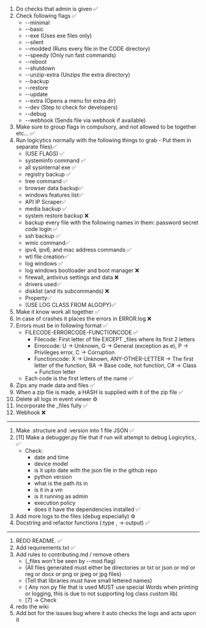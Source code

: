 1) Do checks that admin is given ✅
2) Check following flags ✅
    - --minimal
    - --basic
    - --exe (Uses exe files only)
    - --silent
    - --modded (Runs every file in the CODE directory)
    - --speedy (Only run fast commands)
    - --reboot
    - --shutdown
    - --unzip-extra (Unzips the extra directory)
    - --backup
    - --restore
    - --update
    - --extra (Opens a menu for extra dir)
    - --dev (Step to check for developers)
    - --debug
    - --webhook (Sends file via webhook if available)
3) Make sure to group flags in compulsory, and not allowed to be together etc... ✅
4) Run logicytics normally with the following things to grab - Put them in separate files)✅
   - (USE FLAGS) ✅
   - systeminfo command ✅
   - all sysinternal exe ✅
   - registry backup ✅
   - tree command ✅
   - browser data backup✅
   - windows features list✅
   - API IP Scraper✅
   - media backup ✅
   - system restore backup ❌
   - backup every file with the following names in them: password secret code login ✅
   - ssh backup ✅
   - wmic command✅
   - ipv4, ipv6, and mac address commands ✅
   - wtl file creation✅
   - log windows ✅
   - log windows bootloader and boot manager ❌
   - firewall, antivirus settings and data ❌
   - drivers used✅
   - disklist (and its subcommands) ❌
   - Property✅
   - (USE LOG CLASS FROM ALGOPY)✅
5) Make it know work all together ✅
6) In case of crashes it places the errors in ERROR.log ❌
7) Errors must be in following format ✅
    - FILECODE-ERRORCODE-FUNCTIONCODE ✅
      - Filecode: First letter of file EXCEPT _files where its first 2 letters
      - Errorcode: U -> Unknown, G -> General (exception as e), P -> Privileges error, C -> Corruption
      - Functioncode: X -> Unknown, ANY-OTHER-LETTER -> The first letter of the function, BA -> Base code, not function, C# -> Class + Function letter
    - Each code is the first letters of the name ✅
8) Zips any made data and files ✅
9) When a zip file is made, a HASH is supplied with it of the zip file ✅
10) Delete all logs in event viewer ⚙️
11) Incorporate the _files fully ✅
12) Webhook ❌
---

1) Make .structure and .version into 1 file JSON ✅
2) [11] Make a debugger.py file that if run will attempt to debug Logicytics, ✅
   - Check:
       - date and time
       - device model
       - is it upto date with the json file in the github repo
       - python version
       - what is the path its in
       - is it in a vm
       - is it running as admin
       - execution policy
       - does it have the dependencies installed ✅
3) Add more logs to the files (debug especially) ⚙️
4) Docstring and refactor functions (:type , -> output) ✅
---

1) REDO README. ✅
2) Add requirements.txt ✅
3) Add rules to contributing.md / remove others
   - (_files won't be seen by --mod flag)
   - (All files generated must either be directories or txt or json or md or reg or docx or png or jpeg or jpg files)
   - (Tell that libraries must have small lettered names)
   - ( Any non py file that is used MUST use special Words when printing or logging, this is due to not supporting log class custom lib)
   - [7] -> Check
4) redo the wiki
5) Add bot for the issues bug where it auto checks the logs and acts upon it
